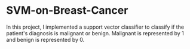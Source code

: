 # SVM-on-Breast-Cancer

In this project, I implemented a support vector classifier to classify if the patient's diagnosis is malignant or benign. Malignant is represented by 1 and
benign is represented by 0.
